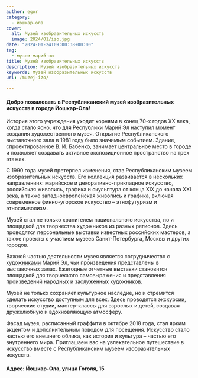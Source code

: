 ```yaml
---
author: egor
category:
  - йошкар-ола
cover:
  alt: Музей изобразительных искусств
  image: 2024/01/izo.jpg
date: "2024-01-24T09:00:38+00:00"
tag:
  - музеи-марий-эл
title: Музей изобразительных искусств
description: Музей изобразительных искусств
keywords: Музей изобразительных искусств
url: /muzej-izo/

---
```

#### Добро пожаловать в Республиканский музей изобразительных искусств в городе Йошкар-Ола!

История этого учреждения уходит корнями в конец 70-х годов XX века, когда стало ясно, что для Республики Марий Эл наступил момент создания художественного музея. Открытие Республиканского выставочного зала в 1981 году было значимым событием. Здание, спроектированное В. И. Бабенко, занимает центральное место в городе и позволяет создавать активное экспозиционное пространство на трех этажах.

С 1990 года музей претерпел изменения, став Республиканским музеем изобразительных искусств. Его коллекция развивается в нескольких направлениях: марийское и декоративно-прикладное искусство, российская живопись, графика и скульптура от конца XIX до начала XXI века, а также западноевропейская живопись и графика, включая современное финно-угорское искусство – этнофутуризм и этносимволизм.

Музей стал не только хранителем национального искусства, но и площадкой для творчества художников из разных регионов. Здесь проводятся персональные выставки известных российских мастеров, а также проекты с участием музеев Санкт-Петербурга, Москвы и других городов.

Важной частью деятельности музея является сотрудничество с [художниками](/rita_art/) Марий Эл, чьи произведения представлены в выставочных залах. Ежегодные отчетные выставки становятся площадкой для творческого самовыражения и представления произведений народных и заслуженных художников.

Музей не только сохраняет культурное наследие, но и стремится сделать искусство доступным для всех. Здесь проводятся экскурсии, творческие студии, мастер-классы для взрослых и детей, создавая дружелюбную и вдохновляющую атмосферу.

Фасад музея, расписанный граффити в октябре 2018 года, стал ярким акцентом и дополнительным поводом для посещения. Искусство стало частью его внешнего облика, как история и культура – частью его внутреннего мира. Приглашаем вас на увлекательное путешествие в искусство вместе с Республиканским музеем изобразительных искусств.

#### Адрес: Йошкар-Ола, улица Гоголя, 15
